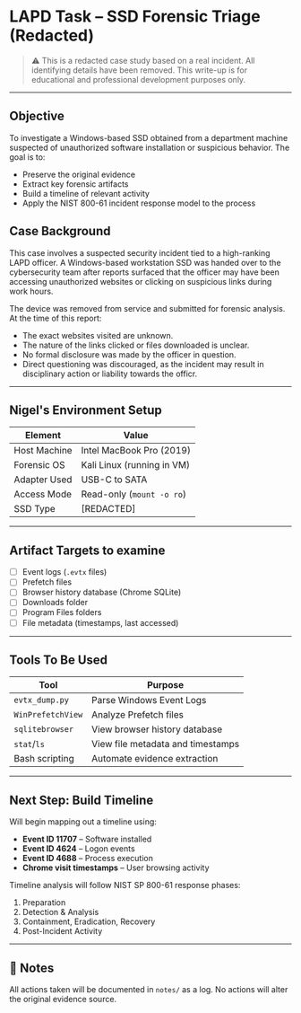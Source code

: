 # LAPD Task  – SSD Forensic Triage (Redacted)

> ⚠️ This is a redacted case study based on a real incident. All identifying details have been removed. This write-up is for educational and professional development purposes only.

---

## Objective

To investigate a Windows-based SSD obtained from a department machine suspected of unauthorized software installation or suspicious behavior. The goal is to:
- Preserve the original evidence
- Extract key forensic artifacts
- Build a timeline of relevant activity
- Apply the NIST 800-61 incident response model to the process

## Case Background

This case involves a suspected security incident tied to a high-ranking LAPD officer. A Windows-based workstation SSD was handed over to the cybersecurity team after reports surfaced that the officer may have been accessing unauthorized websites or clicking on suspicious links during work hours.

The device was removed from service and submitted for forensic analysis. At the time of this report:
- The exact websites visited are unknown.
- The nature of the links clicked or files downloaded is unclear.
- No formal disclosure was made by the officer in question.
- Direct questioning was discouraged, as the incident may result in disciplinary action or liability towards the officr.

---

## Nigel's Environment Setup

| Element        | Value |
|----------------|-------|
| Host Machine   | Intel MacBook Pro (2019) |
| Forensic OS    | Kali Linux (running in VM) |
| Adapter Used   | USB-C to SATA |
| Access Mode    | Read-only (`mount -o ro`) |
| SSD Type       | [REDACTED] |

---

## Artifact Targets to examine

- [ ] Event logs (`.evtx` files)
- [ ] Prefetch files
- [ ] Browser history database (Chrome SQLite)
- [ ] Downloads folder
- [ ] Program Files folders
- [ ] File metadata (timestamps, last accessed)

---

## Tools To Be Used

| Tool            | Purpose |
|------------------|---------|
| `evtx_dump.py`   | Parse Windows Event Logs |
| `WinPrefetchView`| Analyze Prefetch files |
| `sqlitebrowser`  | View browser history database |
| `stat`/`ls`      | View file metadata and timestamps |
| Bash scripting   | Automate evidence extraction |

---

## Next Step: Build Timeline

Will begin mapping out a timeline using:
- **Event ID 11707** – Software installed
- **Event ID 4624** – Logon events
- **Event ID 4688** – Process execution
- **Chrome visit timestamps** – User browsing activity

Timeline analysis will follow NIST SP 800-61 response phases:
1. Preparation  
2. Detection & Analysis  
3. Containment, Eradication, Recovery  
4. Post-Incident Activity

---

## 📌 Notes
All actions taken will be documented in `notes/` as a log. No actions will alter the original evidence source.
